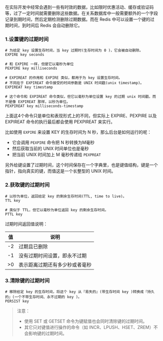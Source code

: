 在实际开发中经常会遇到一些有时效的数据，比如限时优惠活动、缓存或验证码等，过了一定时间就需要删除这些数据。在关系数据库中一般需要额外的一个字段记录到期时间，然后定期检测删除过期数据。而在 Redis 中可以设置一个键的过期时间，到时间后 Redis 会自动删除它。

### 1.设置键的过期时间

```shell
# 为给定 key 设置生存时间，当 key 过期时(生存时间为 0 )，它会被自动删除。
EXPIRE key seconds

# 和 EXPIRE 一样，但是它以毫秒为单位
PEXPIRE key milliseconds

# EXPIREAT 的作用和 EXPIRE 类似，都用于为 key 设置生存时间。
# 不同在于 EXPIREAT 命令接受的时间参数是 UNIX 时间戳(unix timestamp)。
EXPIREAT key timestamp

# 这个命令和 EXPIREAT 命令类似，但它以毫秒为单位设置 key 的过期 unix 时间戳，而不是像 EXPIREAT 那样，以秒为单位。
PEXPIREAT key milliseconds-timestamp

```

上面这4个命令只是单位和表现形式上的不同，但实际上 EXPIRE、PEXPIRE 以及 EXPIREAT 命令的执行最后都会使用 PEXPIREAT 来实行。

比如使用 `EXPIRE` 来设置 KEY 的生存时间为 N 秒，那么后台是如何运行的呢：

- 它会调用 `PEXPIRE` 命令把 N 秒转换为M毫秒
- 然后获取当前的 UNIX 时间单位也是毫秒
- 把当前 UNIX 时间加上 M 毫秒传递给 `PEXPREAT`

另外给键设置了过期时间，这个时间保存在一个字典里，也是键值结构，键是一个指针，指向真实的键，而值这是一个长整型的 UNIX 时间。

### 2.获取键的过期时间

```shell
# 以秒为单位，返回给定 key 的剩余生存时间(TTL, time to live)。
TTL key

# 类似于 TTL，但它以毫秒为单位返回 key 的剩余生存时间。
PTTL key
```

过期时间返回值说明：

| 值   | 说明                           |
| ---- | ------------------------------ |
| -2   | 过期且已删除                   |
| -1   | 没有过期时间设置，即永不过期   |
| >0   | 表示距离过期还有多少秒或者毫秒 |

### 3.清除键的过期时间

```shell
# 移除给定 key 的生存时间，将这个 key 从『易失的』(带生存时间 key )转换成『持久的』(一个不带生存时间、永不过期的 key )。
PERSIST key
```

> 注意：
>
> - 使用 SET 或 GETSET 命令为键赋值也会同时清除键的过期时间。
> - 其它只对键值进行操作的命令（如 INCR、LPUSH、HSET、ZREM）不会影响键的过期时间。

































